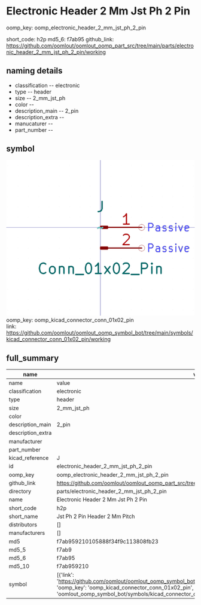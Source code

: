 # Electronic Header 2 Mm Jst Ph 2 Pin
oomp_key: oomp_electronic_header_2_mm_jst_ph_2_pin 


short_code: h2p
md5_6: f7ab95
github_link: https://github.com/oomlout/oomlout_oomp_part_src/tree/main/parts/electronic_header_2_mm_jst_ph_2_pin/working
## naming details
* classification -- electronic
* type -- header
* size -- 2_mm_jst_ph
* color -- 
* description_main -- 2_pin
* description_extra -- 
* manucaturer -- 
* part_number -- 



## symbol

![](symbol/0/working/working_600.png)  
oomp_key: oomp_kicad_connector_conn_01x02_pin  
link: https://github.com/oomlout/oomlout_oomp_symbol_bot/tree/main/symbols/kicad_connector_conn_01x02_pin/working  


## full_summary
| name | value | 
| --- | --- | 
| name | value | 
| classification | electronic | 
| type | header | 
| size | 2_mm_jst_ph | 
| color |  | 
| description_main | 2_pin | 
| description_extra |  | 
| manufacturer |  | 
| part_number |  | 
| kicad_reference | J | 
| id | electronic_header_2_mm_jst_ph_2_pin | 
| oomp_key | oomp_electronic_header_2_mm_jst_ph_2_pin | 
| github_link | https://github.com/oomlout/oomlout_oomp_part_src/tree/main/parts/electronic_header_2_mm_jst_ph_2_pin/working | 
| directory | parts/electronic_header_2_mm_jst_ph_2_pin | 
| name | Electronic Header 2 Mm Jst Ph 2 Pin | 
| short_code | h2p | 
| short_name | Jst Ph 2 Pin Header 2 Mm Pitch | 
| distributors | [] | 
| manufacturers | [] | 
| md5 | f7ab959210105888f34f9c113808fb23 | 
| md5_5 | f7ab9 | 
| md5_6 | f7ab95 | 
| md5_10 | f7ab959210 | 
| symbol | [{'link': 'https://github.com/oomlout/oomlout_oomp_symbol_bot/tree/main/symbols/kicad_connector_conn_01x02_pin', 'oomp_key': 'oomp_kicad_connector_conn_01x02_pin', 'directory': 'oomlout_oomp_symbol_bot/symbols/kicad_connector_conn_01x02_pin//working/working.kicad_sym'}] | 
